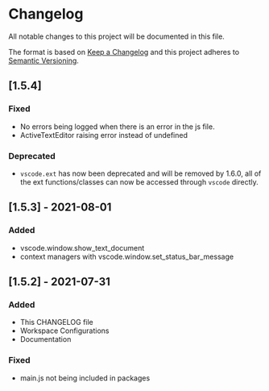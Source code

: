 # Changelog

All notable changes to this project will be documented in this file.

The format is based on [Keep a Changelog](http://keepachangelog.com/en/1.0.0/)
and this project adheres to [Semantic Versioning](http://semver.org/spec/v2.0.0.html).

## [1.5.4]

### Fixed

- No errors being logged when there is an error in the js file.
- ActiveTextEditor raising error instead of undefined

### Deprecated

- `vscode.ext` has now been deprecated and will be removed by 1.6.0, all of the ext functions/classes can now be accessed through `vscode` directly.

## [1.5.3] - 2021-08-01

### Added

- vscode.window.show_text_document
- context managers with vscode.window.set_status_bar_message

## [1.5.2] - 2021-07-31

### Added

- This CHANGELOG file
- Workspace Configurations
- Documentation

### Fixed

- main.js not being included in packages
